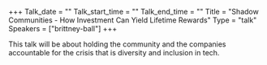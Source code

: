 +++
Talk_date = ""
Talk_start_time = ""
Talk_end_time = ""
Title = "Shadow Communities - How Investment Can Yield Lifetime Rewards"
Type = "talk"
Speakers = ["brittney-ball"]
+++

This talk will be about holding the community and the companies accountable for the crisis that is diversity and inclusion in tech.
